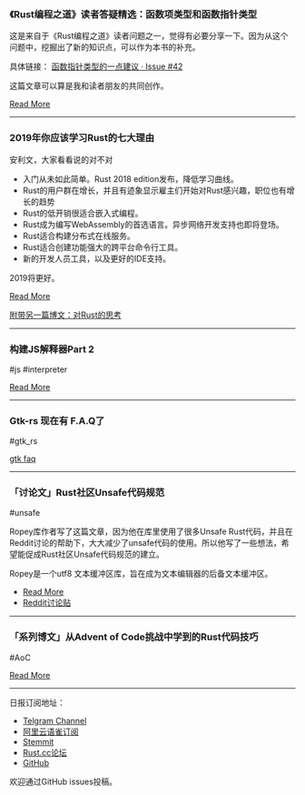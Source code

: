 ### 《Rust编程之道》读者答疑精选：函数项类型和函数指针类型 

这是来自于《Rust编程之道》读者问题之一，觉得有必要分享一下。因为从这个问题中，挖掘出了新的知识点，可以作为本书的补充。

具体链接： [函数指针类型的一点建议 · Issue #42 ](https://github.com/ZhangHanDong/tao-of-rust-codes/issues/42)

这篇文章可以算是我和读者朋友的共同创作。

[Read More](https://zhuanlan.zhihu.com/p/54485063)

---

### 2019年你应该学习Rust的七大理由

安利文，大家看看说的对不对

- 入门从未如此简单。Rust 2018 edition发布，降低学习曲线。
- Rust的用户群在增长，并且有迹象显示雇主们开始对Rust感兴趣，职位也有增长的趋势
- Rust的低开销很适合嵌入式编程。
- Rust成为编写WebAssembly的首选语言。异步网络开发支持也即将登场。
- Rust适合构建分布式在线服务。
- Rust适合创建功能强大的跨平台命令行工具。
- 新的开发人员工具，以及更好的IDE支持。

2019将更好。

[Read More](https://www.techrepublic.com/article/rust-programming-language-seven-reasons-why-you-should-learn-it-in-2019/)

[附带另一篇博文：对Rust的思考](https://rcoh.me/posts/thoughts-on-rust-a-few-thousand-lines-in/)

---

### 构建JS解释器Part 2

#js #interpreter

[Read More](https://jason-williams.co.uk/building-a-js-interpreter-in-rust-part-2/)

---

### Gtk-rs 现在有 F.A.Q了

#gtk_rs

[gtk faq](https://gtk-rs.org/docs-src/faq)

---

### 「讨论文」Rust社区Unsafe代码规范

#unsafe

Ropey库作者写了这篇文章，因为他在库里使用了很多Unsafe Rust代码，并且在Reddit讨论的帮助下，大大减少了unsafe代码的使用。所以他写了一些想法，希望能促成Rust社区Unsafe代码规范的建立。

Ropey是一个utf8 文本缓冲区库，旨在成为文本编辑器的后备文本缓冲区。

- [Read More](https://blog.cessen.com/post/2019_01_09_rust_community_norms_for_unsafe_code)
- [Reddit讨论贴](https://www.reddit.com/r/rust/comments/accvq7/ropey_10_an_editable_text_buffer_for_rust/)

---

### 「系列博文」从Advent of Code挑战中学到的Rust代码技巧

#AoC 

[Read More](https://3plic8.com/rust/2019/01/02/advent-of-rust-1.html)

---

日报订阅地址：

- [Telgram Channel](https://t.me/rust_daily_news )
- [阿里云语雀订阅](https://www.yuque.com/chaosbot/rustnews)
- [Stemmit](https://steemit.com/@blackanger)
- [Rust.cc论坛](https://rust.cc)
- [GitHub](https://github.com/RustStudy/rust_daily_news)

欢迎通过GitHub issues投稿。